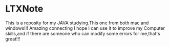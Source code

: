# LTXNote
This is a reposity for my JAVA studying.This one from both mac and windows!!! Amazing connecting
I hope I can use it to improve my Computer skills,and if there are someone who can modify some errors for me,that's great!!!
